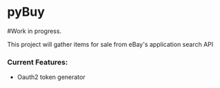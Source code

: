 # pyBuy

#Work in progress.

This project will gather items for sale from eBay's application search API

### Current Features:
- Oauth2 token generator
